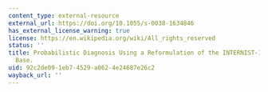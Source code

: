```yaml
---
content_type: external-resource
external_url: https://doi.org/10.1055/s-0038-1634846
has_external_license_warning: true
license: https://en.wikipedia.org/wiki/All_rights_reserved
status: ''
title: Probabilistic Diagnosis Using a Reformulation of the INTERNIST-1/QMR Knowledge
  Base.
uid: 92c2de09-1eb7-4529-a062-4e24687e26c2
wayback_url: ''
---
```

